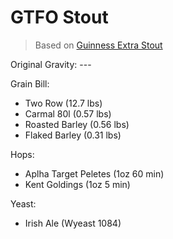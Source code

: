 GTFO Stout
===

> Based on [Guinness Extra Stout ](http://www.beersmith.com/Recipes2/recipe_154.htm)

Original Gravity: ---

Grain Bill:

* Two Row (12.7 lbs)
* Carmal 80l (0.57 lbs)
* Roasted Barley (0.56 lbs)
* Flaked Barley (0.31 lbs)

Hops:

* Aplha Target Peletes (1oz 60 min)
* Kent Goldings (1oz 5 min)

Yeast:

* Irish Ale (Wyeast 1084)

